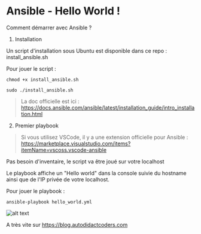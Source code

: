 # Ansible - Hello World !

Comment démarrer avec Ansible ?

1. Installation

Un script d'installation sous Ubuntu est disponible dans ce repo : install_ansible.sh

Pour jouer le script :

```shell
chmod +x install_ansible.sh

sudo ./install_ansible.sh
```
> La doc officielle est ici : https://docs.ansible.com/ansible/latest/installation_guide/intro_installation.html

2. Premier playbook

> Si vous utilisez VSCode, il y a une extension officielle pour Ansible : https://marketplace.visualstudio.com/items?itemName=vscoss.vscode-ansible

Pas besoin d'inventaire, le script va être joué sur votre localhost

Le playbook affiche un "Hello world" dans la console suivie du hostname ainsi que de l'IP privée de votre localhost.

Pour jouer le playbook :

```shell
ansible-playbook hello_world.yml
```

![alt text][logo]

[logo]: https://github.com/AutodidactCoders/ansible-hello-world/blob/master/run_hello_world_playbook.png "Hello World Ansible in VSCode"

A très vite sur https://blog.autodidactcoders.com
